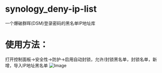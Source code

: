 # synology_deny-ip-list
一个爆破群晖(DSM)登录密码的黑名单IP地址库

# 使用方法：
打开控制面板->安全性->防护->启用自动封锁，允许/封锁黑名单，封锁名单，新增，导入IP地址黑名单
![Image](https://raw.githubusercontent.com/ohyeah521/synology_deny-ip-list/main/pic/usage.jpg)
